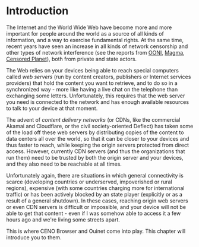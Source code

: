 # Introduction

The Internet and the World Wide Web have become more and more important for people around the world as a source of all kinds of information, and a way to exercise fundamental rights.  At the same time, recent years have seen an increase in all kinds of network censorship and other types of network interference (see the reports from [OONI][ooni-reports], [Magma][magma-reports], [Censored Planet][cplan-reports]), both from private and state actors.

[ooni-reports]: https://ooni.org/reports/
    "Open Observatory of Network Interference – Research reports"

[magma-reports]: https://magma.lavafeld.org/publications/
    "Magma publications"

[cplan-reports]: https://censoredplanet.org/reports
    "Censored Planet – Reports"

The Web relies on your devices being able to reach special computers called *web servers* (run by content creators, publishers or Internet services providers) that hold the content you want to retrieve, and to do so in a synchronized way - more like having a live chat on the telephone than exchanging some letters.  Unfortunately, this requires that the web server you need is connected to the network and has enough available resources to talk to your device at that moment.

The advent of *content delivery networks* (or CDNs, like the commercial Akamai and Cloudflare, or the civil society-oriented Deflect) has taken some of the load off these web servers by distributing copies of the content to data centers all over the world, so that it can be closer to your devices and thus faster to reach, while keeping the origin servers protected from direct access.  However, currently CDN servers (and thus the organizations that run them) need to be trusted by both the origin server and your devices, and they also need to be reachable at all times.

Unfortunately again, there are situations in which general connectivity is scarce (developing countries or underserved, impoverished or rural regions), expensive (with some countries charging more for international traffic) or has been actively blocked by an state player (explicitly or as a result of a general shutdown).  In these cases, reaching origin web servers or even CDN servers is difficult or impossible, and your device will not be able to get that content - even if I was somehow able to access it a few hours ago and we're living some streets apart.

This is where CENO Browser and Ouinet come into play.  This chapter will introduce you to them.

